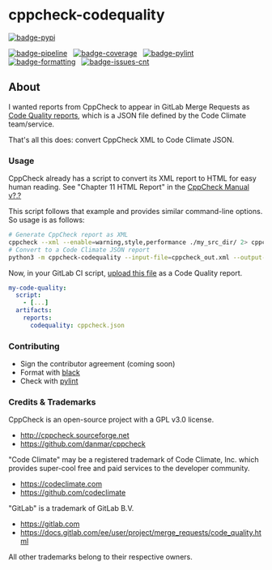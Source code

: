 # cppcheck-codequality

[![badge-pypi](https://img.shields.io/pypi/v/cppcheck-codequality.svg?logo=pypi)](https://pypi.python.org/pypi/cppcheck-codequality/)


[![badge-pipeline](https://gitlab.com/ahogen/cppcheck-codequality/badges/master/pipeline.svg)](https://gitlab.com/ahogen/cppcheck-codequality/-/pipelines?scope=branches)
&nbsp;
[![badge-coverage](https://gitlab.com/ahogen/cppcheck-codequality/badges/master/coverage.svg)](https://gitlab.com/ahogen/cppcheck-codequality/-/pipelines?scope=branches)
&nbsp;
[![badge-pylint](https://gitlab.com/ahogen/cppcheck-codequality/-/jobs/artifacts/master/raw/badge.svg?job=lint_python)](https://gitlab.com/ahogen/cppcheck-codequality/-/pipelines?scope=branches)
&nbsp;
[![badge-formatting](https://gitlab.com/ahogen/cppcheck-codequality/-/jobs/artifacts/master/raw/badge.svg?job=format_black)](https://gitlab.com/ahogen/cppcheck-codequality/-/pipelines?scope=branches)
&nbsp;
[![badge-issues-cnt](https://img.shields.io/badge/dynamic/json?label=issues&query=statistics.counts.opened&url=https%3A%2F%2Fgitlab.com%2Fapi%2Fv4%2Fprojects%2F19114200%2Fissues_statistics%3Fscope%3Dall)](https://gitlab.com/ahogen/cppcheck-codequality/-/issues)

## About

I wanted reports from CppCheck to appear in GitLab Merge Requests as [Code
Quality reports](https://docs.gitlab.com/ee/user/project/merge_requests/code_quality.html#implementing-a-custom-tool), 
which is a JSON file defined by the Code Climate team/service.

That's all this does: convert CppCheck XML to Code Climate JSON.

### Usage

CppCheck already has a script to convert its XML report to HTML for easy
human reading. See "Chapter 11 HTML Report" in the [CppCheck Manual v?.?](http://cppcheck.sourceforge.net/manual.pdf)

This script follows that example and provides similar command-line options. So
usage is as follows:

```bash
# Generate CppCheck report as XML
cppcheck --xml --enable=warning,style,performance ./my_src_dir/ 2> cppcheck_out.xml
# Convert to a Code Climate JSON report
python3 -m cppcheck-codequality --input-file=cppcheck_out.xml --output-file=cppcheck.json
```

Now, in your GitLab CI script, [upload this file](https://docs.gitlab.com/ee/ci/pipelines/job_artifacts.html#artifactsreportscodequality) 
as a Code Quality report.

```yaml
my-code-quality:
  script:
    - [...]
  artifacts:
    reports:
      codequality: cppcheck.json
```

### Contributing

* Sign the contributor agreement (coming soon)
* Format with [black](https://pypi.org/project/black/)
* Check with [pylint](https://pypi.org/project/pylint/)

### Credits & Trademarks

CppCheck is an open-source project with a GPL v3.0 license.
* http://cppcheck.sourceforge.net
* https://github.com/danmar/cppcheck

"Code Climate" may be a registered trademark of Code Climate, Inc. which provides
super-cool free and paid services to the developer community.
* https://codeclimate.com
* https://github.com/codeclimate

"GitLab" is a trademark of GitLab B.V.
* https://gitlab.com
* https://docs.gitlab.com/ee/user/project/merge_requests/code_quality.html

All other trademarks belong to their respective owners.